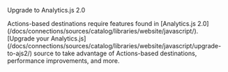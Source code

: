 <div class="premonition success"><div class="fa fa-check-square"></div><div class="content"><p class="header">Upgrade to Analytics.js 2.0</p>
<p markdown=1>Actions-based destinations require features found in [Analytics.js 2.0](/docs/connections/sources/catalog/libraries/website/javascript/). [Upgrade your Analytics.js](/docs/connections/sources/catalog/libraries/website/javascript/upgrade-to-ajs2/) source to take advantage of Actions-based destinations, performance improvements, and more.</p>
</div></div>